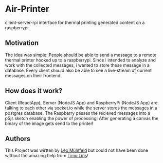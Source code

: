 # Air-Printer

client-server-rpi interface for thermal printing generated content on a raspberrypi.

## Motivation

The idea was simple: People should be able to send a message to a remote thermal printer hooked up to a raspberrypi. Since I intended to analyze and work with the collected messages, i wanted to store these message in a database. Every client should also be able to see a live-stream of current messages on their frontend.

## How does it work?

Client (ReactApp), Server (NodeJS App) and RaspberryPi (NodeJS App) are talking to each other via socket.io while the server stores the messages in a postgres database. The Raspberry passes the recieved messages into a p5js sketch enabling the power of processing! After generating a canvas the binary of the image gets send to the printer!

## Authors

This Project was wirtten by [Leo Mühlfeld](https://leomuehlfeld.at) but could not have been done without the amazing help from [Timo Lins](https://timo.sh)!
